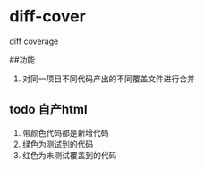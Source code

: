# diff-cover
diff coverage

##功能
1. 对同一项目不同代码产出的不同覆盖文件进行合并


## todo 自产html
1. 带颜色代码都是新增代码
2. 绿色为测试到的代码
3. 红色为未测试覆盖到的代码
